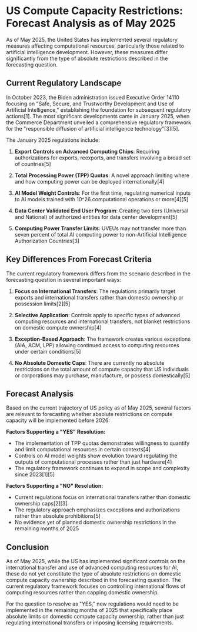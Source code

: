 # US Compute Capacity Restrictions: Forecast Analysis as of May 2025

As of May 2025, the United States has implemented several regulatory measures affecting computational resources, particularly those related to artificial intelligence development. However, these measures differ significantly from the type of absolute restrictions described in the forecasting question.

## Current Regulatory Landscape

In October 2023, the Biden administration issued Executive Order 14110 focusing on "Safe, Secure, and Trustworthy Development and Use of Artificial Intelligence," establishing the foundation for subsequent regulatory actions[1]. The most significant developments came in January 2025, when the Commerce Department unveiled a comprehensive regulatory framework for the "responsible diffusion of artificial intelligence technology"[3][5].

The January 2025 regulations include:

1. **Export Controls on Advanced Computing Chips**: Requiring authorizations for exports, reexports, and transfers involving a broad set of countries[5]

2. **Total Processing Power (TPP) Quotas**: A novel approach limiting where and how computing power can be deployed internationally[4]

3. **AI Model Weight Controls**: For the first time, regulating numerical inputs to AI models trained with 10^26 computational operations or more[4][5]

4. **Data Center Validated End User Program**: Creating two tiers (Universal and National) of authorized entities for data center development[5]

5. **Computing Power Transfer Limits**: UVEUs may not transfer more than seven percent of total AI computing power to non-Artificial Intelligence Authorization Countries[3]

## Key Differences From Forecast Criteria

The current regulatory framework differs from the scenario described in the forecasting question in several important ways:

1. **Focus on International Transfers**: The regulations primarily target exports and international transfers rather than domestic ownership or possession limits[2][5]

2. **Selective Application**: Controls apply to specific types of advanced computing resources and international transfers, not blanket restrictions on domestic compute ownership[4]

3. **Exception-Based Approach**: The framework creates various exceptions (AIA, ACM, LPP) allowing continued access to computing resources under certain conditions[5]

4. **No Absolute Domestic Caps**: There are currently no absolute restrictions on the total amount of compute capacity that US individuals or corporations may purchase, manufacture, or possess domestically[5]

## Forecast Analysis

Based on the current trajectory of US policy as of May 2025, several factors are relevant to forecasting whether absolute restrictions on compute capacity will be implemented before 2026:

**Factors Supporting a "YES" Resolution:**
- The implementation of TPP quotas demonstrates willingness to quantify and limit computational resources in certain contexts[4]
- Controls on AI model weights show evolution toward regulating the outputs of computational processes rather than just hardware[4]
- The regulatory framework continues to expand in scope and complexity since 2023[1][5]

**Factors Supporting a "NO" Resolution:**
- Current regulations focus on international transfers rather than domestic ownership caps[2][3]
- The regulatory approach emphasizes exceptions and authorizations rather than absolute prohibitions[5]
- No evidence yet of planned domestic ownership restrictions in the remaining months of 2025

## Conclusion

As of May 2025, while the US has implemented significant controls on the international transfer and use of advanced computing resources for AI, these do not yet constitute the type of absolute restrictions on domestic compute capacity ownership described in the forecasting question. The current regulatory framework focuses on controlling international flows of computing resources rather than capping domestic ownership.

For the question to resolve as "YES," new regulations would need to be implemented in the remaining months of 2025 that specifically place absolute limits on domestic compute capacity ownership, rather than just regulating international transfers or imposing licensing requirements.